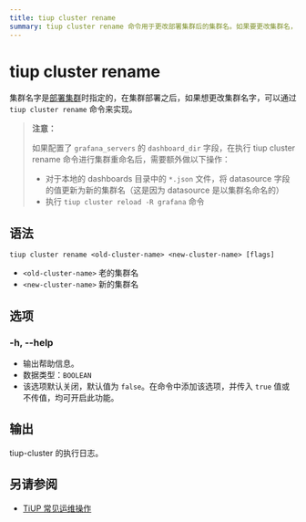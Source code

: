 ```yaml
---
title: tiup cluster rename
summary: tiup cluster rename 命令用于更改部署集群后的集群名。如果要更改集群名，可以使用 tiup cluster rename <old-cluster-name> <new-cluster-name> 命令。注意：如果配置了 grafana_servers 的 dashboard_dir 字段，需要更新本地 dashboards 目录中的 *.json 文件的 datasource 字段的值，并执行 tiup cluster reload -R grafana 命令。执行日志将输出到 tiup-cluster。
---
```


# tiup cluster rename

集群名字是[部署集群](/tiup/tiup-component-cluster-deploy.md)时指定的，在集群部署之后，如果想更改集群名字，可以通过 `tiup cluster rename` 命令来实现。

> **注意：**
>
> 如果配置了 `grafana_servers` 的 `dashboard_dir` 字段，在执行 tiup cluster rename 命令进行集群重命名后，需要额外做以下操作：
>
> + 对于本地的 dashboards 目录中的 `*.json` 文件，将 datasource 字段的值更新为新的集群名（这是因为 datasource 是以集群名命名的）
> + 执行 `tiup cluster reload -R grafana` 命令

## 语法

```shell
tiup cluster rename <old-cluster-name> <new-cluster-name> [flags]
```

- `<old-cluster-name>` 老的集群名
- `<new-cluster-name>` 新的集群名

## 选项

### -h, --help

- 输出帮助信息。
- 数据类型：`BOOLEAN`
- 该选项默认关闭，默认值为 `false`。在命令中添加该选项，并传入 `true` 值或不传值，均可开启此功能。

## 输出

tiup-cluster 的执行日志。


## 另请参阅

- [TiUP 常见运维操作](/maintain-tidb-using-tiup.md)